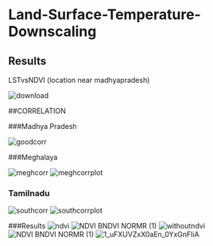 # Land-Surface-Temperature-Downscaling

## Results

LSTvsNDVI (location near madhyapradesh)

![download](https://github.com/machaudhari/Land-Surface-Temperature-Downscaling/assets/71964698/f06a326e-6923-4a9d-b5d0-ac31191ba70d)


##CORRELATION

###Madhya Pradesh

![goodcorr](https://github.com/machaudhari/Land-Surface-Temperature-Downscaling/assets/71964698/f69cc7f3-c102-4997-83d5-e016a8dbdf71)

###Meghalaya

![meghcorr](https://github.com/machaudhari/Land-Surface-Temperature-Downscaling/assets/71964698/19e7504c-3d25-4827-8e54-dc80741b2683)
![meghcorrplot](https://github.com/machaudhari/Land-Surface-Temperature-Downscaling/assets/71964698/05e2ba48-615c-42d1-8a92-6dde51fd682a)

### Tamilnadu
![southcorr](https://github.com/machaudhari/Land-Surface-Temperature-Downscaling/assets/71964698/62a955f8-ab76-4f9e-998e-7314cd04befe)
![southcorrplot](https://github.com/machaudhari/Land-Surface-Temperature-Downscaling/assets/71964698/508d4f10-99ab-4a6f-908f-41da907af3d3)

###Results
![ndvi](https://github.com/machaudhari/Land-Surface-Temperature-Downscaling/assets/71964698/60b0ec95-9f43-4100-8eab-64c397465942)
![NDVI BNDVI NORMR (1)](https://github.com/machaudhari/Land-Surface-Temperature-Downscaling/assets/71964698/65fd674b-796a-460f-bc9a-f6d13c7b3309)
![withoutndvi](https://github.com/machaudhari/Land-Surface-Temperature-Downscaling/assets/71964698/3b77ab4d-11d7-4b5f-92f7-8218b56ed37d)
![NDVI BNDVI NORMR (1)](https://github.com/machaudhari/Land-Surface-Temperature-Downscaling/assets/71964698/538de5f7-676e-4212-9bb6-82e895d60bda)
![1_uFXUVZxX0aEn_0YxGnFIiA](https://github.com/machaudhari/Land-Surface-Temperature-Downscaling/assets/71964698/ef220929-4935-44c1-896b-e2d8e859cee2)
